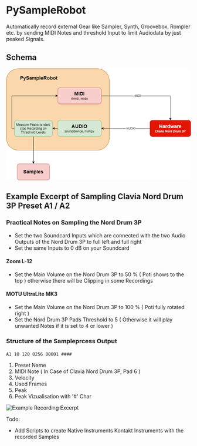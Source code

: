 # PySampleRobot
Automatically record external Gear like Sampler, Synth, Groovebox, Rompler etc. by sending MIDI Notes and threshold Input to limit Audiodata by just peaked Signals.

## Schema

![Schema](SchemaDiagram.png?raw=true "Schema")

## Example Excerpt of Sampling Clavia Nord Drum 3P Preset A1 / A2

### Practical Notes on Sampling the Nord Drum 3P

- Set the two Soundcard Inputs which are connected with the two Audio Outputs of the Nord Drum 3P to full left and full right
- Set the same Inputs to 0 dB on your Soundcard
#### Zoom L-12
- Set the Main Volume on the Nord Drum 3P to 50 % ( Poti shows to the top ) otherwise there will be Clipping in some Recordings
#### MOTU UltraLite MK3
- Set the Main Volume on the Nord Drum 3P to 100 % ( Poti fully rotated right )
- Set the Nord Drum 3P Pads Threshold to 5 ( Otherwise it will play unwanted Notes if it is set to 4 or lower )

### Structure of the Sampleprcess Output

``A1 10 120 0256 00001 ####``
1. Preset Name
2. MIDI Note ( In Case of Clavia Nord Drum 3P, Pad 6 )
3. Velocity
4. Used Frames
5. Peak
6. Peak Vizualisation with '#' Char

![Example Recording Excerpt](RecordingExcerpt.gif?raw=true "Example Recording Excerpt")

Todo:
- Add Scripts to create Native Instruments Kontakt Instruments with the recorded Samples

